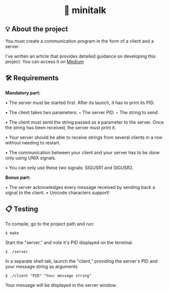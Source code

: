 <h1 align="center">
	💬 minitalk
</h1>

## 💡 About the project

You must create a communication program in the form of a client and a server.

I've written an article that provides detailed guidance on developing this project. 
You can access it on [Medium](https://medium.com/@beatrizbazaglia/minitalk-6176322eb954)

## 🛠️ Requirements

**Mandatory part:**

• The server must be started first. 
After its launch, it has to print its PID.

• The client takes two parameters:
   ◦ The server PID.
   ◦ The string to send.
   
• The client must send the string passed as a parameter to the server.
Once the string has been received, the server must print it.

• Your server should be able to receive strings from several clients in a row without needing to restart.

• The communication between your client and your server has to be done only using UNIX signals.

• You can only use these two signals: SIGUSR1 and SIGUSR2.

**Bonus part:**

• The server acknowledges every message received by sending back a signal to the
client.
• Unicode characters support!

## 📋 Testing

To compile, go to the project path and run:

```shell
$ make
```

Start the "server," and note it's PID displayed on the terminal.

```shell
$ ./server
```

In a separate shell tab, launch the "client," providing the server's PID and your message string as arguments

```shell
$ ./client "PID" "Your message string"
```

Your message will be displayed in the server window.
